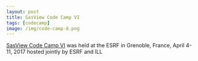 ```yaml
---
layout: post
title: SasView Code Camp VI
tags: [codecamp]
image: /img/code-camp-8.png
---
```



[SasView Code Camp VI](http://trac.sasview.org/wiki/CodeCampVI) was held at the ESRF in Grenoble, France, April 4-11, 2017 hosted jointly by ESRF and ILL